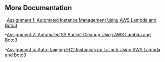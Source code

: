 ## More Documentation
-[Assignment 1: Automated Instance Management Using AWS Lambda and Boto3](EC2-Lambda/README-EC2.md)

-[Assignment 2: Automated S3 Bucket Cleanup Using AWS Lambda and Boto3](S3-Lambda/README-S3.md)

-[Assignment 5: Auto-Tagging EC2 Instances on Launch Using AWS Lambda and Boto3](AutoTag-EC2-Lambda/README-AutoTag-EC2.md)
